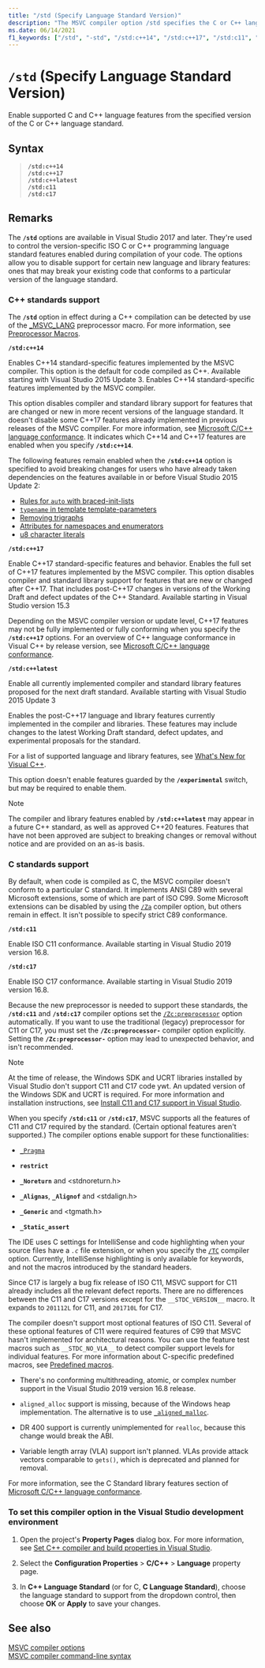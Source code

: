 ```yaml
---
title: "/std (Specify Language Standard Version)"
description: "The MSVC compiler option /std specifies the C or C++ language standard supported by the compiler."
ms.date: 06/14/2021
f1_keywords: ["/std", "-std", "/std:c++14", "/std:c++17", "/std:c11", "/std:c17", "VC.Project.VCCLCompilerTool.CppLanguageStandard"]
---
```

# `/std` (Specify Language Standard Version)

Enable supported C and C++ language features from the specified version of the C or C++ language standard.

## Syntax

> **`/std:c++14`**\
> **`/std:c++17`**\
> **`/std:c++latest`**\
> **`/std:c11`**\
> **`/std:c17`**

## Remarks

The **`/std`** options are available in Visual Studio 2017 and later. They're used to control the version-specific ISO C or C++ programming language standard features enabled during compilation of your code. The options allow you to disable support for certain new language and library features: ones that may break your existing code that conforms to a particular version of the language standard.

### C++ standards support

The **`/std`** option in effect during a C++ compilation can be detected by use of the [\_MSVC\_LANG](../../preprocessor/predefined-macros.md) preprocessor macro. For more information, see [Preprocessor Macros](../../preprocessor/predefined-macros.md).

**`/std:c++14`**

Enables C++14 standard-specific features implemented by the MSVC compiler. This option is the default for code compiled as C++. Available starting with Visual Studio 2015 Update 3. Enables C++14 standard-specific features implemented by the MSVC compiler.

This option disables compiler and standard library support for features that are changed or new in more recent versions of the language standard. It doesn't disable some C++17 features already implemented in previous releases of the MSVC compiler. For more information, see [Microsoft C/C++ language conformance](../../overview/visual-cpp-language-conformance.md). It indicates which C++14 and C++17 features are enabled when you specify **`/std:c++14`**.

The following features remain enabled when the **`/std:c++14`** option is specified to avoid breaking changes for users who have already taken dependencies on the features available in or before Visual Studio 2015 Update 2:

- [Rules for `auto` with braced-init-lists](https://wg21.link/n3922)
- [`typename` in template template-parameters](https://wg21.link/n4051)
- [Removing trigraphs](https://wg21.link/n4086)
- [Attributes for namespaces and enumerators](https://wg21.link/n4266)
- [u8 character literals](https://wg21.link/n4267)

**`/std:c++17`**

Enable C++17 standard-specific features and behavior. Enables the full set of C++17 features implemented by the MSVC compiler. This option disables compiler and standard library support for features that are new or changed after C++17. That includes post-C++17 changes in versions of the Working Draft and defect updates of the C++ Standard. Available starting in Visual Studio version 15.3

Depending on the MSVC compiler version or update level, C++17 features may not be fully implemented or fully conforming when you specify the **`/std:c++17`** options. For an overview of C++ language conformance in Visual C++ by release version, see [Microsoft C/C++ language conformance](../../overview/visual-cpp-language-conformance.md).

**`/std:c++latest`**

Enable all currently implemented compiler and standard library features proposed for the next draft standard. Available starting with Visual Studio 2015 Update 3

Enables the post-C++17 language and library features currently implemented in the compiler and libraries. These features may include changes to the latest Working Draft standard, defect updates, and experimental proposals for the standard.

For a list of supported language and library features, see [What's New for Visual C++](../../overview/what-s-new-for-visual-cpp-in-visual-studio.md).

This option doesn't enable features guarded by the **`/experimental`** switch, but may be required to enable them.

> [!NOTE]
> The compiler and library features enabled by **`/std:c++latest`** may appear in a future C++ standard, as well as approved C++20 features. Features that have not been approved are subject to breaking changes or removal without notice and are provided on an as-is basis.

### C standards support

By default, when code is compiled as C, the MSVC compiler doesn't conform to a particular C standard. It implements ANSI C89 with several Microsoft extensions, some of which are part of ISO C99. Some Microsoft extensions can be disabled by using the [`/Za`](za-ze-disable-language-extensions.md) compiler option, but others remain in effect. It isn't possible to specify strict C89 conformance.

**`/std:c11`**

Enable ISO C11 conformance. Available starting in Visual Studio 2019 version 16.8.

**`/std:c17`**

Enable ISO C17 conformance. Available starting in Visual Studio 2019 version 16.8.

Because the new preprocessor is needed to support these standards, the **`/std:c11`** and **`/std:c17`** compiler options set the [`/Zc:preprocessor`](zc-preprocessor.md) option automatically. If you want to use the traditional (legacy) preprocessor for C11 or C17, you must set the **`/Zc:preprocessor-`** compiler option explicitly. Setting the **`/Zc:preprocessor-`** option may lead to unexpected behavior, and isn't recommended.

> [!NOTE]
> At the time of release, the Windows SDK and UCRT libraries installed by Visual Studio don't support C11 and C17 code ywt. An updated version of the Windows SDK and UCRT is required. For more information and installation instructions, see [Install C11 and C17 support in Visual Studio](../../overview/install-c17-support.md).

When you specify **`/std:c11`** or **`/std:c17`**, MSVC supports all the features of C11 and C17 required by the standard. (Certain optional features aren't supported.) The compiler options enable support for these functionalities:

- [`_Pragma`](../../preprocessor/pragma-directives-and-the-pragma-keyword.md#the-_pragma-preprocessing-operator-c99-c11)

- **`restrict`**

- **`_Noreturn`** and \<stdnoreturn.h>

- **`_Alignas`**, **`_Alignof`** and \<stdalign.h>

- **`_Generic`** and \<tgmath.h>

- **`_Static_assert`**

The IDE uses C settings for IntelliSense and code highlighting when your source files have a *`.c`* file extension, or when you specify the [`/TC`](tc-tp-tc-tp-specify-source-file-type.md) compiler option. Currently, IntelliSense highlighting is only available for keywords, and not the macros introduced by the standard headers.

Since C17 is largely a bug fix release of ISO C11, MSVC support for C11 already includes all the relevant defect reports. There are no differences between the C11 and C17 versions except for the `__STDC_VERSION__` macro. It expands to `201112L` for C11, and `201710L` for C17.

The compiler doesn't support most optional features of ISO C11. Several of these optional features of C11 were required features of C99 that MSVC hasn't implemented for architectural reasons. You can use the feature test macros such as `__STDC_NO_VLA__` to detect compiler support levels for individual features. For more information about C-specific predefined macros, see [Predefined macros](../../preprocessor/predefined-macros.md).

- There's no conforming multithreading, atomic, or complex number support in the Visual Studio 2019 version 16.8 release.

- `aligned_alloc` support is missing, because of the Windows heap implementation. The alternative is to use [`_aligned_malloc`](../../c-runtime-library/reference/aligned-malloc.md).

- DR 400 support is currently unimplemented for `realloc`, because this change would break the ABI.

- Variable length array (VLA) support isn't planned. VLAs provide attack vectors comparable to `gets()`, which is deprecated and planned for removal.

For more information, see the C Standard library features section of [Microsoft C/C++ language conformance](../../overview/visual-cpp-language-conformance.md).

### To set this compiler option in the Visual Studio development environment

1. Open the project's **Property Pages** dialog box. For more information, see [Set C++ compiler and build properties in Visual Studio](../working-with-project-properties.md).

1. Select the **Configuration Properties** > **C/C++** > **Language** property page.

1. In **C++ Language Standard** (or for C, **C Language Standard**), choose the language standard to support from the dropdown control, then choose **OK** or **Apply** to save your changes.

## See also

[MSVC compiler options](compiler-options.md)<br/>
[MSVC compiler command-line syntax](compiler-command-line-syntax.md)
